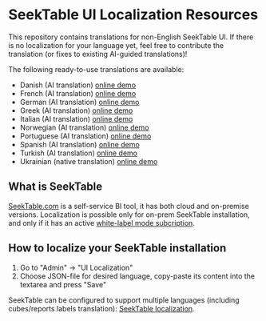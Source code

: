 # SeekTable UI Localization Resources
This repository contains translations for non-English SeekTable UI. If there is no localization for your language yet, feel free to contribute the translation (or fixes to existing AI-guided translations)!

The following ready-to-use translations are available:

* Danish (AI translation) [online demo](http://demo.seektable.com/report/f1117f18a5954782b326c87bc607bbdc?locale=da-DK)
* French (AI translation) [online demo](http://demo.seektable.com/report/f1117f18a5954782b326c87bc607bbdc?locale=fr-FR)
* German (AI translation) [online demo](http://demo.seektable.com/report/f1117f18a5954782b326c87bc607bbdc?locale=de-DE)
* Greek (AI translation) [online demo](http://demo.seektable.com/report/f1117f18a5954782b326c87bc607bbdc?locale=el-GR)
* Italian (AI translation) [online demo](http://demo.seektable.com/report/f1117f18a5954782b326c87bc607bbdc?locale=it-IT)
* Norwegian (AI translation) [online demo](http://demo.seektable.com/report/f1117f18a5954782b326c87bc607bbdc?locale=nb-NO)
* Portuguese (AI translation) [online demo](http://demo.seektable.com/report/f1117f18a5954782b326c87bc607bbdc?locale=pt-BR)
* Spanish (AI translation) [online demo](http://demo.seektable.com/report/f1117f18a5954782b326c87bc607bbdc?locale=es-ES)
* Turkish (AI translation) [online demo](http://demo.seektable.com/report/f1117f18a5954782b326c87bc607bbdc?locale=tr-TR)
* Ukrainian (native translation) [online demo](http://demo.seektable.com/report/f1117f18a5954782b326c87bc607bbdc?locale=uk-UA)

## What is SeekTable
[SeekTable.com](https://www.seektable.com/) is a self-service BI tool, it has both cloud and on-premise versions. Localization is possible only for on-prem SeekTable installation, and only if it has an active 
[white-label mode subcription](https://www.seektable.com/help/self-hosted-setup#paid).

## How to localize your SeekTable installation
1. Go to "Admin" &rarr; "UI Localization"
1. Choose JSON-file for desired language, copy-paste its content into the textarea and press "Save"

SeekTable can be configured to support multiple languages (including cubes/reports labels translation): [SeekTable localization](https://www.seektable.com/help/self-hosted-localization).